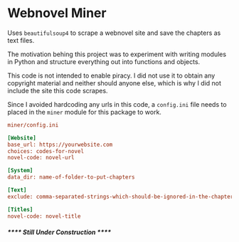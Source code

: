 # Webnovel Miner

Uses `beautifulsoup4` to scrape a webnovel site and save the chapters as text files.

The motivation behing this project was to experiment with writing modules in Python and structure everything out into functions and objects.

This code is not intended to enable piracy. I did not use it to obtain any copyright material and neither should anyone else, which is why I did not include the site this code scrapes.

Since I avoided hardcoding any urls in this code, a `config.ini` file needs to placed in the `miner` module for this package to work.
```ini
miner/config.ini

[Website]
base_url: https://yourwebsite.com
choices: codes-for-novel
novel-code: novel-url

[System]
data_dir: name-of-folder-to-put-chapters

[Text]
exclude: comma-separated-strings-which-should-be-ignored-in-the-chapter-text

[Titles]
novel-code: novel-title
```

##### **** Still Under Construction ****